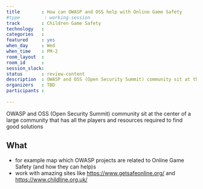 ```yaml
---
title        : How can OWASP and OSS help with Online Game Safety
#type         : working-session
track        : Children Game Safety
technology   :
categories   :
featured     : yes
when_day     : Wed
when_time    : PM-2
room_layout  :
room_id      :
session_slack:
status       : review-content
description  : OWASP and OSS (Open Security Summit) community sit at the center of a large community that has all the players and resources required to find good solutions
organizers   : TBD
participants :
    
---
```


OWASP and OSS (Open Security Summit) community sit at the center of a large community that has all the players and resources required to find good solutions

## What

- for example map which OWASP projects are related to Online Game Safety (and how they can help)s
- work with amazing sites like https://www.getsafeonline.org/ and https://www.childline.org.uk/